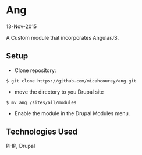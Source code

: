 Ang
===

13-Nov-2015

A Custom module that incorporates AngularJS.

Setup
----------
* Clone repository:
```console
$ git clone https://github.com/micahcourey/ang.git
```
* move the directory to you Drupal site
```console
$ mv ang /sites/all/modules
```
* Enable the module in the Drupal Modules menu.

Technologies Used
----------
PHP, Drupal
